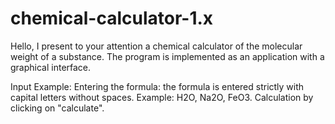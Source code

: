 # chemical-calculator-1.x
Hello, I present to your attention a chemical calculator of the molecular weight of a substance.
The program is implemented as an application with a graphical interface.

Input Example:
Entering the formula: the formula is entered strictly with capital letters without spaces.
Example: H2O, Na2O, FeO3.
Calculation by clicking on "calculate".


